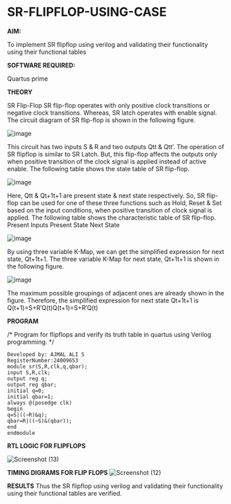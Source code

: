 # SR-FLIPFLOP-USING-CASE

**AIM:**

To implement  SR flipflop using verilog and validating their functionality using their functional tables

**SOFTWARE REQUIRED:**

Quartus prime

**THEORY**

SR Flip-Flop SR flip-flop operates with only positive clock transitions or negative clock transitions. Whereas, SR latch operates with enable signal. The circuit diagram of SR flip-flop is shown in the following figure.

![image](https://github.com/naavaneetha/SR-FLIPFLOP-USING-CASE/assets/154305477/0f710028-ad52-4d3e-9276-8714cf023a25)

 
This circuit has two inputs S & R and two outputs Qtt & Qtt’. The operation of SR flipflop is similar to SR Latch. But, this flip-flop affects the outputs only when positive transition of the clock signal is applied instead of active enable. The following table shows the state table of SR flip-flop.

![image](https://github.com/naavaneetha/SR-FLIPFLOP-USING-CASE/assets/154305477/dabfc4f4-87e3-4cbc-9472-f89ee1b5ed30)

 
Here, Qtt & Qt+1t+1 are present state & next state respectively. So, SR flip-flop can be used for one of these three functions such as Hold, Reset & Set based on the input conditions, when positive transition of clock signal is applied. The following table shows the characteristic table of SR flip-flop. Present Inputs Present State Next State

![image](https://github.com/naavaneetha/SR-FLIPFLOP-USING-CASE/assets/154305477/dd90d16c-aec5-4290-a586-e2346b1e9eb5)

 
By using three variable K-Map, we can get the simplified expression for next state, Qt+1t+1. The three variable K-Map for next state, Qt+1t+1 is shown in the following figure.

![image](https://github.com/naavaneetha/SR-FLIPFLOP-USING-CASE/assets/154305477/473efad6-d70b-4ca7-aeb7-898bbfca319f)

 
The maximum possible groupings of adjacent ones are already shown in the figure. Therefore, the simplified expression for next state Qt+1t+1 is Q(t+1)=S+R′Q(t)Q(t+1)=S+R′Q(t)



**PROGRAM**

/* Program for flipflops and verify its truth table in quartus using Verilog programming. 
*/
```
Developed by: AJMAL ALI S
RegisterNumber:24009653
module sr(S,R,clk,q,qbar);
input S,R,clk;
output reg q;
output reg qbar;
initial q=0;
initial qbar=1;
always @(posedge clk)
begin
q=S|((~R)&q);
qbar=R|((~S)&(qbar));
end
endmodule
```
**RTL LOGIC FOR FLIPFLOPS**

![Screenshot (13)](https://github.com/user-attachments/assets/0348b562-05b4-4f05-830b-c9368e70aadb)



**TIMING DIGRAMS FOR FLIP FLOPS**
![Screenshot (12)](https://github.com/user-attachments/assets/92f48540-d966-48a4-a9a1-cbd331fbd86e)


**RESULTS**
Thus the SR flipflop using verilog and validating their functionality using their
functional tables are verified.
